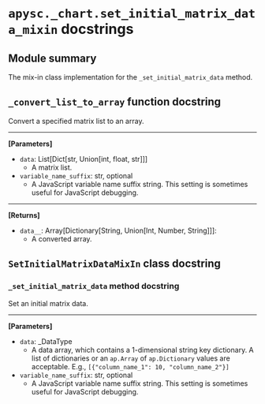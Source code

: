 # `apysc._chart.set_initial_matrix_data_mixin` docstrings

## Module summary

The mix-in class implementation for the `_set_initial_matrix_data` method.

## `_convert_list_to_array` function docstring

Convert a specified matrix list to an array.<hr>

**[Parameters]**

- `data`: List[Dict[str, Union[int, float, str]]]
  - A matrix list.
- `variable_name_suffix`: str, optional
  - A JavaScript variable name suffix string. This setting is sometimes useful for JavaScript debugging.

<hr>

**[Returns]**

- `data__`: Array[Dictionary[String, Union[Int, Number, String]]]:
  - A converted array.

## `SetInitialMatrixDataMixIn` class docstring

### `_set_initial_matrix_data` method docstring

Set an initial matrix data.<hr>

**[Parameters]**

- `data`: _DataType
  - A data array, which contains a 1-dimensional string key dictionary. A list of dictionaries or an `ap.Array` of `ap.Dictionary` values are acceptable. E.g., `[{"column_name_1": 10, "column_name_2"}]`
- `variable_name_suffix`: str, optional
  - A JavaScript variable name suffix string. This setting is sometimes useful for JavaScript debugging.